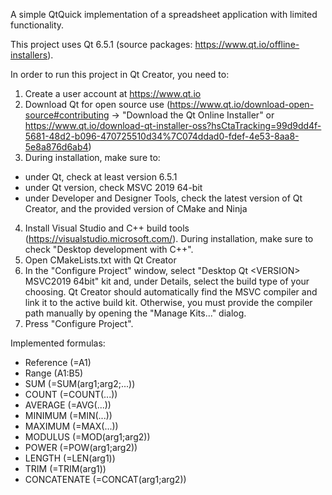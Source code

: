 A simple QtQuick implementation of a spreadsheet application with limited functionality.

This project uses Qt 6.5.1 (source packages: https://www.qt.io/offline-installers).

In order to run this project in Qt Creator, you need to:

1. Create a user account at https://www.qt.io
2. Download Qt for open source use 
(https://www.qt.io/download-open-source#contributing -> "Download the Qt Online Installer" or https://www.qt.io/download-qt-installer-oss?hsCtaTracking=99d9dd4f-5681-48d2-b096-470725510d34%7C074ddad0-fdef-4e53-8aa8-5e8a876d6ab4)
3. During installation, make sure to:
- under Qt, check at least version 6.5.1
- under Qt version, check MSVC 2019 64-bit
- under Developer and Designer Tools, check the latest version of Qt Creator, and the provided version of CMake and Ninja
4. Install Visual Studio and C++ build tools (https://visualstudio.microsoft.com/). During installation, make sure to check "Desktop development with C++".
5. Open CMakeLists.txt with Qt Creator
6. In the "Configure Project" window, select "Desktop Qt \<VERSION\> MSVC2019 64bit" kit and, under Details, select the build type of your choosing. Qt Creator should automatically find the MSVC compiler and link it to the active build kit. Otherwise, you must provide the compiler path manually  by opening the "Manage Kits..." dialog.
7. Press "Configure Project".

Implemented formulas:

- Reference (=A1)
- Range (A1:B5)
- SUM (=SUM(arg1;arg2;...))
- COUNT (=COUNT(...))
- AVERAGE (=AVG(...))
- MINIMUM (=MIN(...))
- MAXIMUM (=MAX(...))
- MODULUS (=MOD(arg1;arg2))
- POWER (=POW(arg1;arg2))
- LENGTH (=LEN(arg1))
- TRIM (=TRIM(arg1))
- CONCATENATE (=CONCAT(arg1;arg2))